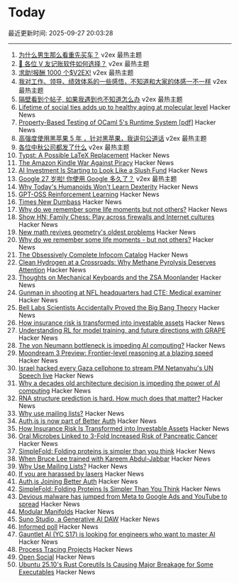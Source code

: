 # Today

最近更新时间: 2025-09-27 20:03:28

--- 
1. [为什么男生那么看重先买车？](https://www.v2ex.com/t/1162193) v2ex 最热主题
2. [🙏 各位 V 友记账软件如何选择？](https://www.v2ex.com/t/1162182) v2ex 最热主题
3. [求助!报酬 1000 个$V2EX!](https://www.v2ex.com/t/1162173) v2ex 最热主题
4. [我对工作、领导、绩效体系的一些感悟，不知道和大家的体感一不一样](https://www.v2ex.com/t/1162164) v2ex 最热主题
5. [隔壁看到个帖子, 如果我遇到也不知道怎么办](https://www.v2ex.com/t/1162138) v2ex 最热主题
6. [Lifetime of social ties adds up to healthy aging at molecular level](https://news.cornell.edu/stories/2025/09/lifetime-social-ties-adds-healthy-aging) Hacker News
7. [Property-Based Testing of OCaml 5's Runtime System [pdf]](https://janmidtgaard.dk/papers/Midtgaard%3AOLIVIERFEST25.pdf) Hacker News
8. [高强度使用黑苹果 5 年 ，针对黑苹果，我讲句公道话](https://www.v2ex.com/t/1162162) v2ex 最热主题
9. [各位中秋公司都发了什么](https://www.v2ex.com/t/1162159) v2ex 最热主题
10. [Typst: A Possible LaTeX Replacement](https://lwn.net/Articles/1037577/) Hacker News
11. [The Amazon Kindle War Against Piracy](https://goodereader.com/blog/kindle/the-amazon-kindle-war-against-piracy) Hacker News
12. [AI Investment Is Starting to Look Like a Slush Fund](https://nymag.com/intelligencer/article/ai-investment-is-starting-to-look-like-a-slush-fund.html) Hacker News
13. [Google 27 岁啦! 你使用 Google 多久了？](https://www.v2ex.com/t/1162149) v2ex 最热主题
14. [Why Today's Humanoids Won't Learn Dexterity](https://rodneybrooks.com/why-todays-humanoids-wont-learn-dexterity/) Hacker News
15. [GPT-OSS Reinforcement Learning](https://docs.unsloth.ai/new/gpt-oss-reinforcement-learning) Hacker News
16. [Times New Dumbass](https://timesnewdumbass.co/) Hacker News
17. [Why do we remember some life moments but not others?](https://www.bu.edu/articles/2025/why-do-we-remember-some-moments-but-not-others/) Hacker News
18. [Show HN: Family Chess: Play across firewalls and Internet cultures](https://github.com/kelvinq/family-chess) Hacker News
19. [New math revives geometry's oldest problems](https://www.quantamagazine.org/new-math-revives-geometrys-oldest-problems-20250926/) Hacker News
20. [Why do we remember some life moments - but not others?](https://www.bu.edu/articles/2025/why-do-we-remember-some-moments-but-not-others/) Hacker News
21. [The Obsessively Complete Infocom Catalog](https://eblong.com/infocom/) Hacker News
22. [Clean Hydrogen at a Crossroads: Why Methane Pyrolysis Deserves Attention](https://www.c2es.org/2025/09/clean-hydrogen-at-a-crossroads-why-methane-pyrolysis-deserves-attention/) Hacker News
23. [Thoughts on Mechanical Keyboards and the ZSA Moonlander](https://www.masteringemacs.org/article/thoughts-on-mechanical-keyboards-zsa-moonlander) Hacker News
24. [Gunman in shooting at NFL headquarters had CTE: Medical examiner](https://abcnews.go.com/US/shane-tamura-gunman-shooting-nfl-headquarters-cte-medical/story?id=125972038) Hacker News
25. [Bell Labs Scientists Accidentally Proved the Big Bang Theory](https://spectrum.ieee.org/big-bang-theory-discovery) Hacker News
26. [How insurance risk is transformed into investable assets](https://riskvest.io/riskvest-insights/transforming-insurance-risk) Hacker News
27. [Understanding RL for model training, and future directions with GRAPE](https://arxiv.org/abs/2509.04501) Hacker News
28. [The von Neumann bottleneck is impeding AI computing?](https://research.ibm.com/blog/why-von-neumann-architecture-is-impeding-the-power-of-ai-computing) Hacker News
29. [Moondream 3 Preview: Frontier-level reasoning at a blazing speed](https://moondream.ai/blog/moondream-3-preview) Hacker News
30. [Israel hacked every Gaza cellphone to stream PM Netanyahu's UN Speech live](https://twitter.com/israelipm/status/1971570108322480350) Hacker News
31. [Why a decades old architecture decision is impeding the power of AI computing](https://research.ibm.com/blog/why-von-neumann-architecture-is-impeding-the-power-of-ai-computing) Hacker News
32. [RNA structure prediction is hard. How much does that matter?](https://www.owlposting.com/p/rna-structure-prediction-is-hard) Hacker News
33. [Why use mailing lists?](https://mailarchive.ietf.org/arch/msg/ietf/q6A_anL1u-Y9iXe-vboiOYamsl0/) Hacker News
34. [Auth.js is now part of Better Auth](https://www.better-auth.com/blog/authjs-joins-better-auth) Hacker News
35. [How Insurance Risk Is Transformed into Investable Assets](https://riskvest.io/riskvest-insights/transforming-insurance-risk) Hacker News
36. [Oral Microbes Linked to 3-Fold Increased Risk of Pancreatic Cancer](https://nyulangone.org/news/oral-microbes-linked-increased-risk-pancreatic-cancer) Hacker News
37. [SimpleFold: Folding proteins is simpler than you think](https://github.com/apple/ml-simplefold) Hacker News
38. [When Bruce Lee trained with Kareem Abdul-Jabbar](https://lithub.com/when-bruce-lee-trained-with-kareem-abdul-jabbar/) Hacker News
39. [Why Use Mailing Lists?](https://mailarchive.ietf.org/arch/msg/ietf/q6A_anL1u-Y9iXe-vboiOYamsl0/) Hacker News
40. [If you are harassed by lasers](https://www.laserpointersafety.com/harassment.html) Hacker News
41. [Auth.js Joining Better Auth](https://www.better-auth.com/blog/authjs-joins-better-auth) Hacker News
42. [SimpleFold: Folding Proteins Is Simpler Than You Think](https://github.com/apple/ml-simplefold) Hacker News
43. [Devious malware has jumped from Meta to Google Ads and YouTube to spread](https://www.techradar.com/pro/security/this-devious-malware-has-jumped-from-meta-over-to-google-ads-and-youtube-to-spread-heres-how-to-stay-safe) Hacker News
44. [Modular Manifolds](https://thinkingmachines.ai/blog/modular-manifolds/) Hacker News
45. [Suno Studio, a Generative AI DAW](https://suno.com/studio-welcome) Hacker News
46. [Informed poll](https://pigweed.dev/pw_async2/informed_poll.html) Hacker News
47. [Gauntlet AI (YC S17) is looking for engineers who want to master AI](https://apply.gauntletai.com/) Hacker News
48. [Process Tracing Projects](https://github.com/oils-for-unix/oils/wiki/Process-Tracing-Projects) Hacker News
49. [Open Social](https://overreacted.io/open-social/) Hacker News
50. [Ubuntu 25.10's Rust Coreutils Is Causing Major Breakage for Some Executables](https://www.phoronix.com/news/Ubuntu-25.10-Coreutils-Makeself) Hacker News
